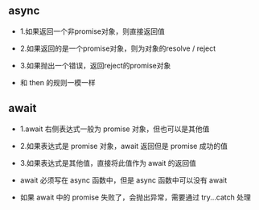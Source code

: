 ## async

* 1.如果返回一个非promise对象，则直接返回值

* 2.如果返回的是一个promise对象，则为对象的resolve / reject

* 3.如果抛出一个错误，返回reject的promise对象

* 和 then 的规则一模一样


## await

* 1.await 右侧表达式一般为 promise 对象，但也可以是其他值

* 2.如果表达式是 promise 对象，await 返回但是 promise 成功的值

* 3.如果表达式是其他值，直接将此值作为 await 的返回值

* await 必须写在 async 函数中，但是 async 函数中可以没有 await

* 如果 await 中的 promise 失败了，会抛出异常，需要通过 try...catch 处理